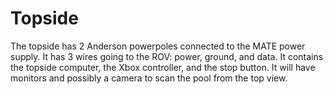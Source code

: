 # Topside

The topside has 2 Anderson powerpoles connected to the MATE power supply. It has 3 wires going to the ROV: power, ground, and data. It contains the topside computer, the Xbox controller, and the stop button. It will have monitors and possibly a camera to scan the pool from the top view.